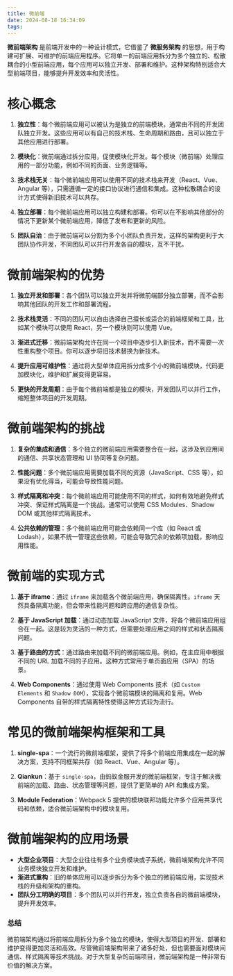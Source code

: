 ```yaml
---
title: 微前端
date: 2024-08-18 16:34:09
tags:
---
```


**微前端架构** 是前端开发中的一种设计模式，它借鉴了 **微服务架构** 的思想，用于构建可扩展、可维护的前端应用程序。它将单一的前端应用拆分为多个独立的、松散耦合的小型前端应用，每个应用可以独立开发、部署和维护。这种架构特别适合大型前端项目，能够提升开发效率和灵活性。

# 核心概念

1. **独立性**：每个微前端应用可以被认为是独立的前端模块，通常由不同的开发团队独立开发。这些应用可以有自己的技术栈、生命周期和路由，且可以独立于其他应用进行部署。

2. **模块化**：微前端通过拆分应用，促使模块化开发。每个模块（微前端）处理应用的一部分功能，例如不同的页面、业务逻辑等。

3. **技术栈无关**：每个微前端应用可以使用不同的技术栈来开发（React、Vue、Angular 等），只需遵循一定的接口协议进行通信和集成。这种松散耦合的设计方式使得新旧技术可以共存。

4. **独立部署**：每个微前端应用可以独立构建和部署。你可以在不影响其他部分的情况下更新某个微前端应用，降低了发布和更新的风险。

5. **团队自治**：由于微前端可以分割为多个小团队负责开发，这样的架构更利于大团队协作开发，不同团队可以并行开发各自的模块，互不干扰。

# 微前端架构的优势

1. **独立开发和部署**：各个团队可以独立开发并将微前端部分独立部署，而不会影响其他团队的开发工作和部署流程。

2. **技术栈灵活**：不同的团队可以自由选择自己擅长或适合的前端框架和工具，比如某个模块可以使用 React，另一个模块则可以使用 Vue。

3. **渐进式迁移**：微前端架构允许在同一个项目中逐步引入新技术，而不需要一次性重构整个项目。你可以逐步将旧技术替换为新技术。

4. **提升应用可维护性**：通过将大型单体应用拆分成多个小的微前端模块，代码更加模块化，维护和扩展变得更容易。

5. **更快的开发周期**：由于每个微前端都是独立的模块，开发团队可以并行工作，缩短整体项目的开发周期。

# 微前端架构的挑战

1. **复杂的集成和通信**：多个独立的微前端应用需要整合在一起，这涉及到应用间的通信、共享状态管理和 UI 协同等复杂问题。

2. **性能问题**：多个微前端应用需要加载不同的资源（JavaScript、CSS 等），如果没有优化得当，可能会导致性能问题。

3. **样式隔离和冲突**：每个微前端应用可能使用不同的样式，如何有效地避免样式冲突、保证样式隔离是一个挑战。通常可以使用 CSS Modules、Shadow DOM 或其他样式隔离技术。

4. **公共依赖的管理**：多个微前端应用可能会依赖同一个库（如 React 或 Lodash），如果不统一管理这些依赖，可能会导致冗余的依赖项加载，影响应用性能。

# 微前端的实现方式

1. **基于 iframe**：通过 `iframe` 来加载各个微前端应用，确保隔离性。`iframe` 天然具备隔离功能，但会带来性能问题和跨应用的通信复杂性。

2. **基于 JavaScript 加载**：通过动态加载 JavaScript 文件，将各个微前端应用组合在一起。这是较为灵活的一种方式，但需要处理应用之间的样式和状态隔离问题。

3. **基于路由的方式**：通过路由来加载不同的微前端应用。例如，在主应用中根据不同的 URL 加载不同的子应用。这种方式常用于单页面应用（SPA）的场景。

4. **Web Components**：通过使用 Web Components 技术（如 `Custom Elements` 和 `Shadow DOM`），实现各个微前端模块的隔离和复用。Web Components 自带的样式隔离特性使得这种方式较为流行。

# 常见的微前端架构框架和工具

1. **single-spa**：一个流行的微前端框架，提供了将多个前端应用集成在一起的解决方案，支持不同框架共存（如 React、Vue、Angular 等）。

2. **Qiankun**：基于 `single-spa`，由蚂蚁金服开发的微前端框架，专注于解决微前端的加载、路由、状态管理等问题，提供了更简单的 API 和集成方案。

3. **Module Federation**：Webpack 5 提供的模块联邦功能允许多个应用共享代码和依赖，适合微前端架构中的模块复用。

# 微前端架构的应用场景

- **大型企业项目**：大型企业往往有多个业务模块或子系统，微前端架构允许不同业务模块独立开发和维护。
- **渐进式重构**：旧的单体应用可以逐步拆分为多个独立的微前端应用，实现技术栈的升级和架构的重构。
- **团队分工明确的项目**：多个团队可以并行开发，独立负责各自的微前端模块，提升开发效率。

### 总结

微前端架构通过将前端应用拆分为多个独立的模块，使得大型项目的开发、部署和维护变得更加灵活和高效。尽管微前端架构带来了诸多好处，但也需要面对模块间通信、样式隔离等技术挑战。对于大型复杂的前端项目，微前端架构是一种非常有价值的解决方案。
